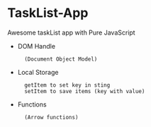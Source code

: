 # TaskList-App
Awesome taskList app with Pure JavaScript

- DOM Handle 

        (Document Object Model)
        
- Local Storage

        getItem to set key in sting
        setItem to save items (key with value)
    
- Functions

        (Arrow functions)

